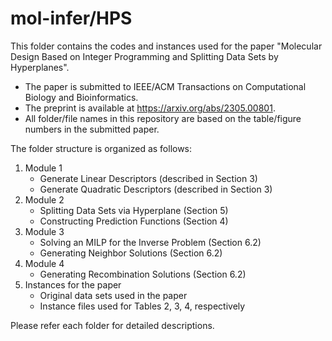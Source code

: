 # mol-infer/HPS
This folder contains the codes and instances used for the paper "Molecular Design Based on Integer Programming and Splitting Data Sets by Hyperplanes".
- The paper is submitted to IEEE/ACM Transactions on Computational Biology and Bioinformatics.
- The preprint is available at https://arxiv.org/abs/2305.00801.
- All folder/file names in this repository are based on the table/figure numbers in the submitted paper. 

The folder structure is organized as follows:
1. Module 1
   - Generate Linear Descriptors (described in Section 3)
   - Generate Quadratic Descriptors (described in Section 3)
1. Module 2
   - Splitting Data Sets via Hyperplane (Section 5)
   - Constructing Prediction Functions (Section 4)
1. Module 3
   - Solving an MILP for the Inverse Problem (Section 6.2)
   - Generating Neighbor Solutions (Section 6.2)
1. Module 4
   - Generating Recombination Solutions (Section 6.2)
1. Instances for the paper
   - Original data sets used in the paper
   - Instance files used for Tables 2, 3, 4, respectively
  
Please refer each folder for detailed descriptions.



